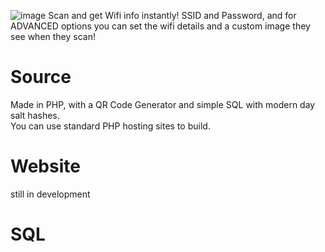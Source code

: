 ![image](https://github.com/Celluarbyte/WifiMe/assets/158518863/11f2bf28-fec0-432d-b1c4-060ddb35b577)
Scan and get Wifi info instantly! SSID and Password, and for ADVANCED options you can set the wifi details and a custom image they see when they scan!
# Source
Made in PHP, with a QR Code Generator and simple SQL with modern day salt hashes.
<br>
You can use standard PHP hosting sites to build.
# Website
still in development
# SQL
